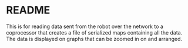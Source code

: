 # README #

This is for reading data sent from the robot over the network to a coprocessor that creates a file of serialized maps containing all the data. The data is displayed on graphs that can be zoomed in on and arranged.